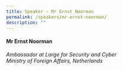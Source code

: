 ```yaml
---
title: Speaker – Mr Ernst Noorman
permalink: /speakers/mr-ernst-noorman/
description: ""
---
```

#### **Mr Ernst Noorman**

*Ambassador at Large for Security and Cyber <br>
Ministry of Foreign Affairs, Netherlands*
